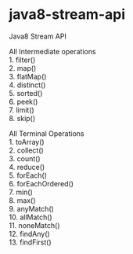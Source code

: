 # java8-stream-api

Java8 Stream API

All Intermediate operations<br />
	1.	filter()<br />
	2.	map()<br />
	3.	flatMap()<br />
	4.	distinct()<br />
	5.	sorted()<br />
	6.	peek()<br />
	7.	limit()<br />
	8.	skip()<br />

All Terminal Operations<br />
	1.	toArray()<br />
	2.	collect()<br />
	3.	count()<br />
	4.	reduce()<br />
	5.	forEach()<br />
	6.	forEachOrdered()<br />
	7.	min()<br />
	8.	max()<br />
	9.	anyMatch()<br />
	10.	allMatch()<br />
	11.	noneMatch()<br />
	12.	findAny()<br />
	13.	findFirst()<br />	
